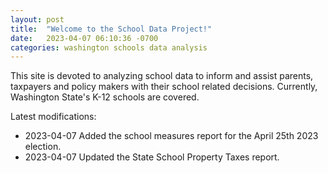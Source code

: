 ```yaml
---
layout: post
title:  "Welcome to the School Data Project!"
date:   2023-04-07 06:10:36 -0700
categories: washington schools data analysis
---
```

This site is devoted to analyzing school data to inform and assist parents, taxpayers and policy makers with their school related decisions.
Currently, Washington State's K-12 schools are covered.

Latest modifications: 
- 2023-04-07 Added the school measures report for the April 25th 2023 election.
- 2023-04-07 Updated the State School Property Taxes report.

